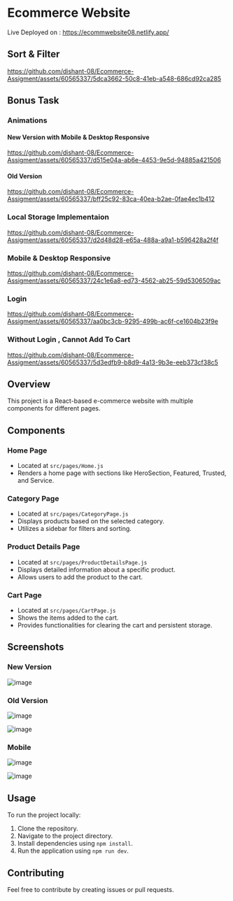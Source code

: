 # Ecommerce Website

Live Deployed on : https://ecommwebsite08.netlify.app/

## Sort & Filter



https://github.com/dishant-08/Ecommerce-Assigment/assets/60565337/5dca3662-50c8-41eb-a548-686cd92ca285



## Bonus Task

### Animations

#### New Version with Mobile & Desktop Responsive


https://github.com/dishant-08/Ecommerce-Assigment/assets/60565337/d515e04a-ab6e-4453-9e5d-94885a421506




#### Old Version
https://github.com/dishant-08/Ecommerce-Assigment/assets/60565337/bff25c92-83ca-40ea-b2ae-0fae4ec1b412

### Local Storage Implementaion


https://github.com/dishant-08/Ecommerce-Assigment/assets/60565337/d2d48d28-e65a-488a-a9a1-b596428a2f4f


### Mobile & Desktop Responsive



https://github.com/dishant-08/Ecommerce-Assigment/assets/60565337/24c1e6a8-ed73-4562-ab25-59d5306509ac



### Login 


https://github.com/dishant-08/Ecommerce-Assigment/assets/60565337/aa0bc3cb-9295-499b-ac6f-ce1604b23f9e


### Without Login , Cannot Add To Cart



https://github.com/dishant-08/Ecommerce-Assigment/assets/60565337/5d3edfb9-b8d9-4a13-9b3e-eeb373cf38c5











## Overview

This project is a React-based e-commerce website with multiple components for different pages.

## Components

### Home Page
- Located at `src/pages/Home.js`
- Renders a home page with sections like HeroSection, Featured, Trusted, and Service.

### Category Page
- Located at `src/pages/CategoryPage.js`
- Displays products based on the selected category.
- Utilizes a sidebar for filters and sorting.

### Product Details Page
- Located at `src/pages/ProductDetailsPage.js`
- Displays detailed information about a specific product.
- Allows users to add the product to the cart.

### Cart Page
- Located at `src/pages/CartPage.js`
- Shows the items added to the cart.
- Provides functionalities for clearing the cart and persistent storage.

## Screenshots

### New Version
![image](https://github.com/dishant-08/Ecommerce-Assigment/assets/60565337/fa689756-dc8a-4f80-b421-13959e2e981b)


### Old Version
![image](https://github.com/dishant-08/Ecommerce-Assigment/assets/60565337/07c8dcb3-ceec-413f-812d-34de879525aa)

![image](https://github.com/dishant-08/Ecommerce-Assigment/assets/60565337/ac872408-1b69-49ec-8147-24d4e99f8f85)

### Mobile
![image](https://github.com/dishant-08/Ecommerce-Assigment/assets/60565337/987f767d-8292-4af8-bf17-84776a3ae10a)

![image](https://github.com/dishant-08/Ecommerce-Assigment/assets/60565337/0c5fff35-ccaf-4415-801d-cf3606417fc0)





## Usage

To run the project locally:

1. Clone the repository.
2. Navigate to the project directory.
3. Install dependencies using `npm install`.
4. Run the application using `npm run dev`.

## Contributing

Feel free to contribute by creating issues or pull requests.

